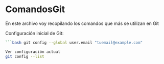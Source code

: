 # ComandosGit
En este archivo voy recopilando los comandos que más se utilizan en Git



Configuración inicial de Git:
```bash git config --global user.name "Tu Nombre" 
```bash git config --global user.email "tuemail@example.com"

Ver configuración actual
git config --list


